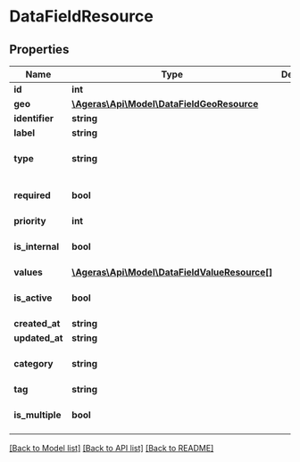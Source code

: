 # DataFieldResource

## Properties
Name | Type | Description | Notes
------------ | ------------- | ------------- | -------------
**id** | **int** |  | [optional] 
**geo** | [**\Ageras\Api\Model\DataFieldGeoResource**](DataFieldGeoResource.md) |  | [optional] 
**identifier** | **string** |  | [optional] 
**label** | **string** |  | [optional] 
**type** | **string** |  | [optional] [default to 'unknown']
**required** | **bool** |  | [optional] [default to false]
**priority** | **int** |  | [optional] 
**is_internal** | **bool** |  | [optional] [default to false]
**values** | [**\Ageras\Api\Model\DataFieldValueResource[]**](DataFieldValueResource.md) |  | [optional] 
**is_active** | **bool** |  | [optional] [default to false]
**created_at** | **string** |  | [optional] 
**updated_at** | **string** |  | [optional] 
**category** | **string** |  | [optional] [default to 'unknown']
**tag** | **string** |  | [optional] 
**is_multiple** | **bool** |  | [optional] [default to false]

[[Back to Model list]](../README.md#documentation-for-models) [[Back to API list]](../README.md#documentation-for-api-endpoints) [[Back to README]](../README.md)


